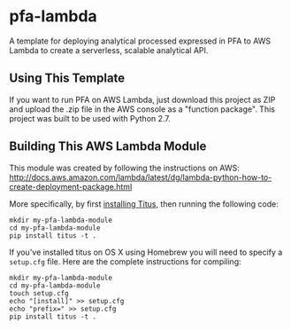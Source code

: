 # pfa-lambda
A template for deploying analytical processed expressed in PFA to AWS Lambda to 
create a serverless, scalable analytical API.

## Using This Template
If you want to run PFA on AWS Lambda, just download this project as ZIP and upload 
the .zip file in the AWS console as a "function package". This project was built to be 
used with Python 2.7.

## Building This AWS Lambda Module
This module was created by following the instructions on AWS: 
http://docs.aws.amazon.com/lambda/latest/dg/lambda-python-how-to-create-deployment-package.html

More specifically, by first [installing Titus](https://github.com/opendatagroup/hadrian/wiki/Installation#case-4-you-want-to-install-titus-in-python), then running the following code:

```
mkdir my-pfa-lambda-module
cd my-pfa-lambda-module
pip install titus -t .
```

If you've installed titus on OS X using Homebrew you will need to specify a `setup.cfg` file. 
Here are the complete instructions for compiling: 

```
mkdir my-pfa-lambda-module
cd my-pfa-lambda-module
touch setup.cfg
echo "[install]" >> setup.cfg
echo "prefix=" >> setup.cfg
pip install titus -t .
```

